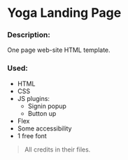# Yoga Landing Page
### Description:
One page  web-site HTML template.
### Used:
 - HTML
 - CSS
 - JS plugins:
   - Signin popup
   - Button up
 - Flex
 - Some accessibility
 - 1 free font

 > All credits in their files.